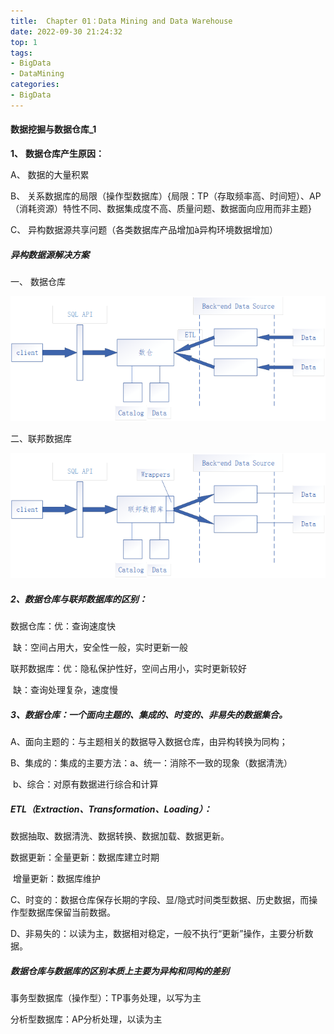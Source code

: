 ```yaml
---
title:  Chapter 01：Data Mining and Data Warehouse
date: 2022-09-30 21:24:32
top: 1
tags:
- BigData
- DataMining
categories:
- BigData
---
```


#### 数据挖掘与数据仓库_1

**1、** **数据仓库产生原因：**

A、 数据的大量积累

B、 关系数据库的局限（操作型数据库）{局限：TP（存取频率高、时间短）、AP（消耗资源）特性不同、数据集成度不高、质量问题、数据面向应用而非主题}

C、 异构数据源共享问题（各类数据库产品增加à异构环境数据增加）

##### 异构数据源解决方案

一、 数据仓库

![clip_image002](../images/DataMining/clip_image002.png)

二、联邦数据库

![clip_image002-16645445572993](../images/DataMining/clip_image002-16645445572993.png)



##### 2、**数据仓库与联邦数据库的区别：**

数据仓库：优：查询速度快   

​                   缺：空间占用大，安全性一般，实时更新一般

联邦数据库：优：隐私保护性好，空间占用小，实时更新较好

​                       缺：查询处理复杂，速度慢



##### 3、数据仓库：一个面向主题的、集成的、时变的、非易失的数据集合。

A、面向主题的：与主题相关的数据导入数据仓库，由异构转换为同构；

B、集成的：集成的主要方法：a、统一：消除不一致的现象（数据清洗）

​                                                     b、综合：对原有数据进行综合和计算



##### **ETL**（Extraction、Transformation、Loading）：

数据抽取、数据清洗、数据转换、数据加载、数据更新。



数据更新：全量更新：数据库建立时期

​                   增量更新：数据库维护

C、时变的：数据仓库保存长期的字段、显/隐式时间类型数据、历史数据，而操作型数据库保留当前数据。

D、非易失的：以读为主，数据相对稳定，一般不执行“更新”操作，主要分析数据。



##### **数据仓库与数据库的区别本质上主要为异构和同构的差别**

事务型数据库（操作型）：TP事务处理，以写为主

分析型数据库：AP分析处理，以读为主

